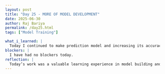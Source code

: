 ```yaml
---
layout: post
title: "Day 25 - MORE OF MODEL DEVELOPMENT"
date: 2025-06-30
author: Raj Bariya
permalink: /day25.html
tags: ["Model Training"]

what_i_learned: |
  Today I continued to make prediction model and increasing its accuracy. Initially on my model, there were some data leakage that was showing 100% accuracy. Later after going back and forth on my code and working on it. I found the cause and was able to fix it. Later I worked on XGBoost and Random Forest. Using XGBoost, I was able to predict how long will the flight be delayed by. After working on XGBoost, I started working on Random Forest and currently working on it. After its completion today, I will still work on evaluating using RMSE, MAE, accuracy.
blockers: |
  I have had no blockers today.
reflection: |
  Today’s work was a valuable learning experience in model building and evaluation. Initially, my prediction model showed perfect accuracy due to data leakage, which highlighted the importance of carefully validating the data pipeline. After identifying and resolving the issue through thorough code review, I observed more realistic performance metrics. I then focused on implementing and tuning XGBoost to predict flight delay durations effectively. Following this, I began experimenting with the Random Forest algorithm, which is still in progress. Once completed, I plan to evaluate the models using metrics such as RMSE, MAE, and accuracy to compare their performance. Overall, today was productive and deepened my understanding of predictive modeling and evaluation techniques.
---
```

